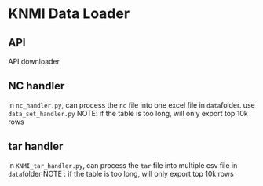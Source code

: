 # KNMI Data Loader

## API
API downloader


## NC handler

in `nc_handler.py`, can process the `nc` file into one excel file in `data`folder. use `data_set_handler.py`
NOTE: if the table is too long, will only export top 10k rows


## tar handler

in `KNMI_tar_handler.py`, can process the `tar` file into multiple csv file in `data`folder
NOTE : if the table is too long, will only export top 10k rows